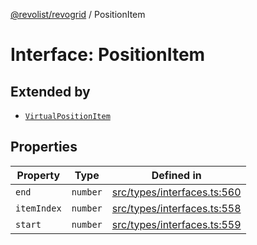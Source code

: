 [@revolist/revogrid](README.md) / PositionItem

# Interface: PositionItem

## Extended by

- [`VirtualPositionItem`](Interface.VirtualPositionItem.md)

## Properties

| Property | Type | Defined in |
| ------ | ------ | ------ |
| `end` | `number` | [src/types/interfaces.ts:560](https://github.com/revolist/revogrid/blob/41a50f3812b438de1179c5db15e284c71422e9de/src/types/interfaces.ts#L560) |
| `itemIndex` | `number` | [src/types/interfaces.ts:558](https://github.com/revolist/revogrid/blob/41a50f3812b438de1179c5db15e284c71422e9de/src/types/interfaces.ts#L558) |
| `start` | `number` | [src/types/interfaces.ts:559](https://github.com/revolist/revogrid/blob/41a50f3812b438de1179c5db15e284c71422e9de/src/types/interfaces.ts#L559) |
